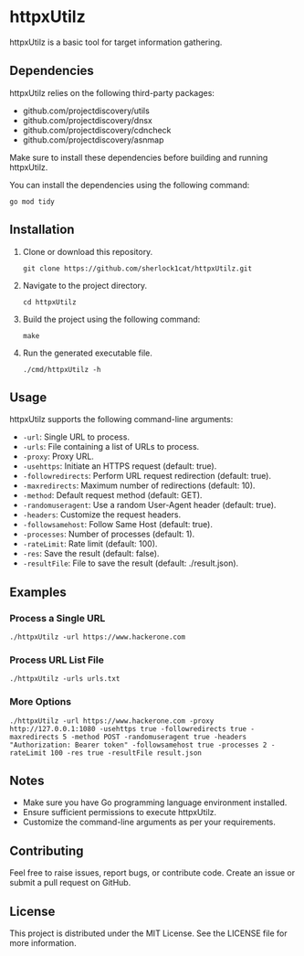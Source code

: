 # httpxUtilz

httpxUtilz is a basic tool for target information gathering.

## Dependencies

httpxUtilz relies on the following third-party packages:

- github.com/projectdiscovery/utils
- github.com/projectdiscovery/dnsx
- github.com/projectdiscovery/cdncheck
- github.com/projectdiscovery/asnmap

Make sure to install these dependencies before building and running httpxUtilz.

You can install the dependencies using the following command:

   ```
   go mod tidy
   ```

## Installation

1. Clone or download this repository.

   ```
   git clone https://github.com/sherlock1cat/httpxUtilz.git
   ```

2. Navigate to the project directory.

   ```
   cd httpxUtilz
   ```

3. Build the project using the following command:

   ```
   make
   ```

4. Run the generated executable file.

   ```
   ./cmd/httpxUtilz -h
   ```

## Usage

httpxUtilz supports the following command-line arguments:

- `-url`: Single URL to process.
- `-urls`: File containing a list of URLs to process.
- `-proxy`: Proxy URL.
- `-usehttps`: Initiate an HTTPS request (default: true).
- `-followredirects`: Perform URL request redirection (default: true).
- `-maxredirects`: Maximum number of redirections (default: 10).
- `-method`: Default request method (default: GET).
- `-randomuseragent`: Use a random User-Agent header (default: true).
- `-headers`: Customize the request headers.
- `-followsamehost`: Follow Same Host (default: true).
- `-processes`: Number of processes (default: 1).
- `-rateLimit`: Rate limit (default: 100).
- `-res`: Save the result (default: false).
- `-resultFile`: File to save the result (default: ./result.json).

## Examples

### Process a Single URL

```
./httpxUtilz -url https://www.hackerone.com
```

### Process URL List File

```
./httpxUtilz -urls urls.txt
```

### More Options

```
./httpxUtilz -url https://www.hackerone.com -proxy http://127.0.0.1:1080 -usehttps true -followredirects true -maxredirects 5 -method POST -randomuseragent true -headers "Authorization: Bearer token" -followsamehost true -processes 2 -rateLimit 100 -res true -resultFile result.json
```

## Notes

- Make sure you have Go programming language environment installed.
- Ensure sufficient permissions to execute httpxUtilz.
- Customize the command-line arguments as per your requirements.

## Contributing

Feel free to raise issues, report bugs, or contribute code. Create an issue or submit a pull request on GitHub.

## License

This project is distributed under the MIT License. See the LICENSE file for more information.